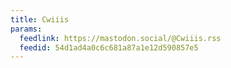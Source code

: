 ```yaml
---
title: Cwiiis
params:
  feedlink: https://mastodon.social/@Cwiiis.rss
  feedid: 54d1ad4a0c6c681a87a1e12d590857e5
---
```

